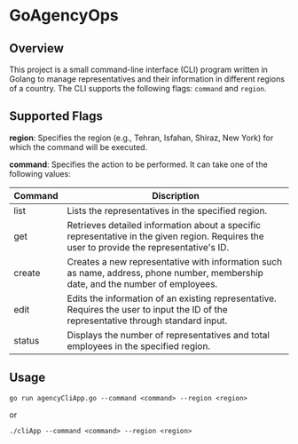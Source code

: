 # GoAgencyOps
## Overview
This project is a small command-line interface (CLI) program written in Golang to manage representatives and their information in different regions of a country. The CLI supports the following flags: `command` and `region`.

## Supported Flags
**region**: Specifies the region (e.g., Tehran, Isfahan, Shiraz, New York) for which the command will be executed.

**command**: Specifies the action to be performed. It can take one of the following values:

Command  | Discription
------------- | -------------
list  | Lists the representatives in the specified region.
get  |  Retrieves detailed information about a specific representative in the given region. Requires the user to provide the representative's ID.
create | Creates a new representative with information such as name, address, phone number, membership date, and the number of employees.
edit  | Edits the information of an existing representative. Requires the user to input the ID of the representative through standard input.
status |  Displays the number of representatives and total employees in the specified region.

## Usage 
```
go run agencyCliApp.go --command <command> --region <region>
```
or
```
./cliApp --command <command> --region <region>
```
  



